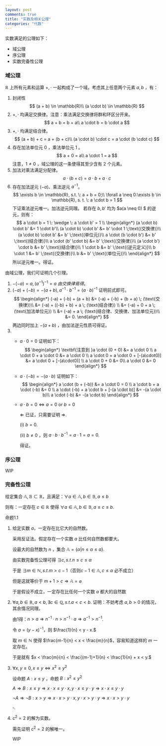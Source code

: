 ```yaml
---
layout: post
comments: true
title: "实数及相关公理"
categories: "代数"
---
```




实数满足的公理如下：

- 域公理
- 序公理
- 实数完备性公理

### 域公理

$\mathbb{R}$ 上所有元素和运算 $+, \cdot$ 一起构成了一个域。考虑其上任意两个元素 $a, b$ ，有：

1. 封闭性
   $$
   (a + b) \in \mathbb{R}\\ (a \cdot b) \in \mathbb{R}
   $$
2. $+, \cdot$ 均满足交换律。注意：乘法满足交换律将群和环区分开来。
   $$
   a + b = b + a\\ a \cdot b = b \cdot a
   $$
3. $+, \cdot$ 均满足结合律。    
   $$
   (a + b) + c = a + (b + c)\\ (a \cdot b) \cdot c = a \cdot (b \cdot c)
   $$
4. 存在加法单位元 $0$ ，乘法单位元 $1$ 。
   $$
   a + 0 = a\\
   a \cdot 1 = a
   $$
   注意，$1 \neq 0$ ，域公理的这一条使得其至少含有 2 个元素。
5. 加法对乘法满足分配律。
   $$
   a \cdot (b + c) = a \cdot b + a \cdot c
   $$
6. 存在加法逆元 $(-a)$、乘法逆元 $a^{-1}$。
   $$
   \exists b \in \mathbb{R}, s.t. \: a + b = 0;\\
   \forall a \neq 0:\exists b \in \mathbb{R}, s. t. \: a \cdot b = 1
   $$
   下证乘法逆元唯一。加法逆元同理。
   若存在 $b, b'$ 均为 $a(a \neq 0) $ 的逆元，则有：
   $$
   a \cdot b = 1 \: \wedge \: a \cdot b' = 1 \\
   \begin{align*}
   (a \cdot b) \cdot b' &= 1 \cdot b'\\
   (a \cdot b) \cdot b' &= b' \cdot 1 \;\text{(交换律)}\\
   (a \cdot b) \cdot b' &= b' \;\text{(单位元)}\\
   a \cdot (b \cdot b') &= b' \;\text{(结合律)}\\
   a \cdot (b' \cdot b) &= b' \;\text{(交换律)}\\
   (a \cdot b') \cdot b &= b' \;\text{(结合律)}\\
   1 \cdot b &= b' \;\text{(逆元定义)}\\
   b \cdot 1 &= b' \;\text{(交换律)}\\
   b &= b' \;\text{(单位元)}\\
   \end{align*}
   $$
   所以逆元唯一。得证。

由域公理，我们可证明几个引理。

1. $-(-a) = a, (a^{-1})^{-1} = a$
   *由交换律易得*。
2. $(-a) + (-b) = -(a + b), a^{-1} \cdot b^{-1} = (a \cdot b)^{-1}$
   证明前式即可。
   $$
   \begin{align*}
   (-a) + (-b) + (a + b) &= (-a) + (-b) + (b + a) \; (\text{交换律})\\
   &= (-a) + ((-b) + b) + a \; (\text{结合律}) \\
   &= (-a) + 0 + a \; (\text{加法单位元}) \\
   &= (-a) + a \; (\text{结合律、交换律、加法单位元})\\
   &= 0.
   \end{align*}
   $$
   两边同时加上 $-(a+b)$ ，由加法逆元性质可得证。
3.  - $a \cdot 0 = 0$
     证明如下：
	$$
     \begin{align*}
     \textbf{注意到 }a \cdot (0 + 0) &= a \cdot 0 \\
     a \cdot 0 + a \cdot 0 &= a \cdot 0 \\
     a \cdot 0 + a \cdot 0 + [-(a\cdot0)] &= a \cdot 0 + [-(a\cdot0)] \\
     a \cdot 0 + 0 &= 0\\
     a \cdot 0 &= 0
     \end{align*}
    $$
    - $a \cdot (-b) = -(a \cdot b)$
      证明如下：
      $$
      \begin{align*}
      a \cdot (b + (-b)) &= a \cdot 0 = 0 \\
      a \cdot b + a \cdot (-b) &= 0 \\
      a \cdot (-b) + a \cdot b + [-(a \cdot b)] &= -(a \cdot b)\\
      a \cdot (-b) &= -(a \cdot b)
      \end{align*}
      $$
    - $a \cdot b = 0 \Leftrightarrow a = 0 \text{ or } b = 0$
     
       $\Leftarrow$ 已证，只需要证明 $\Rightarrow$.
    
       (i) $b = 0$.
    
       (ii) $b \neq 0$ ，则 $a \cdot b \cdot b^{-1} = a \cdot 1 = a = 0$.
    
       得证。

###  序公理

WIP

### 完备性公理

给定集合 $\mathbb{A, B} \subset \mathbb{R}$，且满足：$\forall a \in \mathbb{A}, b \in \mathbb{B}, a \leq b$

则有：一定存在 $c \in \mathbb{R}$ 使得 $\forall a \in \mathbb{A}, b \in \mathbb{B}, a \leq c \leq b.$



命题1.1

1. 给定实数 $a$，一定存在比它大的自然数。

   采用反证法。假定存在一个实数 $a$ 比任何自然数都要大。

   设最大的自然数为 $n$ ，集合 $\mathbb{A} = \{\alpha | n \leq \alpha \leq a\}$.

   由实数完备性公理可得 $\exists c, s. t. n \leq c \leq \alpha$

   于是 $\exists m \in \mathbb{N}, s.t.m > c - 1$（否则$c-1 \in \mathbb{A},c\leq\alpha\text{ 必不成立}$）

   但是这就等价于 $m + 1 > c \Rightarrow \mathbb{A} = \varnothing$

   于是假设不成立，一定存在比任何一个实数 $a$ 都大的自然数

2. $\forall a, b \in \mathbb{R}, a < b, \exists c \in \mathbb{Q}, s. t. a < c < b.$
   证明：不妨考虑 $a, b > 0$ 的情况，其余情况同理。

   由1得：$n > a \Rightarrow n^{-1} \cdot n > n^{-1} \cdot a \Rightarrow a^{-1} > n^{-1}$.

   令 $a = (y - x)^{-1}$，则 $\frac{1}{n} < y - x.$

   取 $m \in \mathbb{N}$ 使得 $\frac{m-1}{n} < x < \frac{m}{n}$，容易知道这样的 $m$ 一定存在。

   于是就有 $x < \frac{m}{n} < \frac{(m-1)+1}{n} < \frac{1}{n} + x < y.$

3. $\forall x, y \ge 0, x \le y \Leftrightarrow x^2 \leq y^2$

   设命题 $A: x \leq y$ ，命题 $B: x^2 \leq y^2$

   $A \Rightarrow B: x \leq y \Rightarrow x \cdot x \leq y \cdot x, y \cdot x \leq y \cdot y \Rightarrow x \cdot x \leq y \cdot y$

   $\neg A \Rightarrow \neg B: x > y \Rightarrow x \cdot x > y \cdot x, y \cdot x > y \cdot y \Rightarrow x \cdot x > y \cdot y$

   $\square.$ 

4. $c^2 = 2$ 的解为实数。

   需先证明 $c^2 = 2$ 的解唯一。

   WIP

   